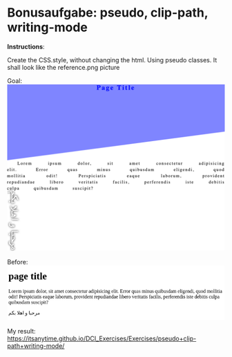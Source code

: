 # Bonusaufgabe: pseudo, clip-path, writing-mode

**Instructions**:

Create the CSS.style, without changing the html. Using pseudo classes. 
It shall look like the reference.png picture

Goal: </br>
![alt-text](reference.png "Reference Image")

Before: </br>
![alt-text](vorher.png "before")

My result: https://itsanytime.github.io/DCI_Exercises/Exercises/pseudo+clip-path+writing-mode/